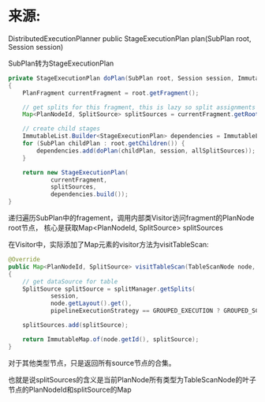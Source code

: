# 来源:

DistributedExecutionPlanner
public StageExecutionPlan plan(SubPlan root, Session session)

SubPlan转为StageExecutionPlan

```java
private StageExecutionPlan doPlan(SubPlan root, Session session, ImmutableList.Builder<SplitSource> allSplitSources)
{
    PlanFragment currentFragment = root.getFragment();

    // get splits for this fragment, this is lazy so split assignments aren't actually calculated here
    Map<PlanNodeId, SplitSource> splitSources = currentFragment.getRoot().accept(new Visitor(session, currentFragment.getPipelineExecutionStrategy(), allSplitSources), null);

    // create child stages
    ImmutableList.Builder<StageExecutionPlan> dependencies = ImmutableList.builder();
    for (SubPlan childPlan : root.getChildren()) {
        dependencies.add(doPlan(childPlan, session, allSplitSources));
    }

    return new StageExecutionPlan(
            currentFragment,
            splitSources,
            dependencies.build());
}
```

递归遍历SubPlan中的fragement，调用内部类Visitor访问fragment的PlanNode root节点，
核心是获取Map<PlanNodeId, SplitSource> splitSources

在Visitor中，实际添加了Map元素的visitor方法为visitTableScan:
```java
@Override
public Map<PlanNodeId, SplitSource> visitTableScan(TableScanNode node, Void context)
{
    // get dataSource for table
    SplitSource splitSource = splitManager.getSplits(
            session,
            node.getLayout().get(),
            pipelineExecutionStrategy == GROUPED_EXECUTION ? GROUPED_SCHEDULING : UNGROUPED_SCHEDULING);

    splitSources.add(splitSource);

    return ImmutableMap.of(node.getId(), splitSource);
}
```
对于其他类型节点，只是返回所有source节点的合集。

也就是说splitSources的含义是当前PlanNode所有类型为TableScanNode的叶子节点的PlanNodeId和splitSource的Map
